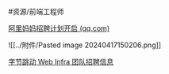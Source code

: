 #资源/前端工程师

[阿里妈妈招聘计划开启 (qq.com)](https://mp.weixin.qq.com/s?__biz=MzkyMjU1Mzk3Ng==&mid=2247483715&idx=1&sn=b2da17b0377960c76684bfd6a3297ab0&chksm=c1f3da54f6845342a129342a916a24b58b28674340dd35b85819ef1f5fbdb86a88159a28969a&token=1734364549&lang=zh_CN#rd)

![[../附件/Pasted image 20240417150206.png]]

[字节跳动 Web Infra 团队招聘信息](https://webinfra.org/about)
